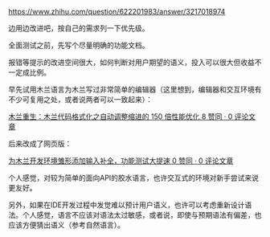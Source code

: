 https://www.zhihu.com/question/622201983/answer/3217018974

边用边改进吧，按自己的需求列一下优先级。

全面测试之前，先写个尽量明确的功能文档。

报错等提示的改进空间很大，如何判断对用户期望的语义，投入可以很大但收益不一定成比例。

早先试用木兰语言为木兰写过非常简单的编辑器（这里想到，编辑器和交互环境有不少可复用之处，或者说两者可以一致起来）：

[木兰重生：木兰代码格式化之自动调整缩进的 150 倍性能优化 8 赞同 · 0 评论文章](https://zhuanlan.zhihu.com/p/262210417)

后来改成了网页版：

[为木兰开发环境雏形添加输入补全，功能测试大提速 0 赞同 · 0 评论文章](https://zhuanlan.zhihu.com/p/313557385)

个人感觉，对较为简单的面向API的胶水语言，也许交互式的环境对新手尝试来说更友好。

另外，如果在IDE开发过程中发觉难以预计用户语义，也许可以考虑重新设计语法。个人感觉，语言不应该对语法太过敏感，或者说，即使与预期语法有偏差，也应该方便猜出语义（参考自然语言）。